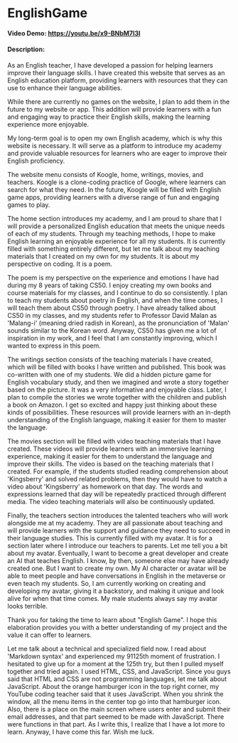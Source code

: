 # EnglishGame

#### Video Demo: <https://youtu.be/x9-BNbM7l3I>

#### Description:

As an English teacher, I have developed a passion for helping learners improve their language skills. I have created this website that serves as an English education platform, providing learners with resources that they can use to enhance their language abilities.

While there are currently no games on the website, I plan to add them in the future to my website or app. This addition will provide learners with a fun and engaging way to practice their English skills, making the learning experience more enjoyable.

My long-term goal is to open my own English academy, which is why this website is necessary. It will serve as a platform to introduce my academy and provide valuable resources for learners who are eager to improve their English proficiency.

The website menu consists of Koogle, home, writings, movies, and teachers. Koogle is a clone-coding practice of Google, where learners can search for what they need. In the future, Koogle will be filled with English game apps, providing learners with a diverse range of fun and engaging games to play.

The home section introduces my academy, and I am proud to share that I will provide a personalized English education that meets the unique needs of each of my students. Through my teaching methods, I hope to make English learning an enjoyable experience for all my students. It is currently filled with something entirely different, but let me talk about my teaching materials that I created on my own for my students. It is about my perspective on coding. It is a poem.

The poem is my perspective on the experience and emotions I have had during my 8 years of taking CS50. I enjoy creating my own books and course materials for my classes, and I continue to do so consistently. I plan to teach my students about poetry in English, and when the time comes, I will teach them about CS50 through poetry. I have already talked about CS50 in my classes, and my students refer to Professor David Malan as 'Malang-i' (meaning dried radish in Korean), as the pronunciation of 'Malan' sounds similar to the Korean word. Anyway, CS50 has given me a lot of inspiration in my work, and I feel that I am constantly improving, which I wanted to express in this poem.

The writings section consists of the teaching materials I have created, which will be filled with books I have written and published. This book was co-written with one of my students. We did a hidden picture game for English vocabulary study, and then we imagined and wrote a story together based on the picture. It was a very informative and enjoyable class. Later, I plan to compile the stories we wrote together with the children and publish a book on Amazon. I get so excited and happy just thinking about these kinds of possibilities. These resources will provide learners with an in-depth understanding of the English language, making it easier for them to master the language.

The movies section will be filled with video teaching materials that I have created. These videos will provide learners with an immersive learning experience, making it easier for them to understand the language and improve their skills. The video is based on the teaching materials that I created. For example, if the students studied reading comprehension about 'Kingsberry' and solved related problems, then they would have to watch a video about 'Kingsberry' as homework on that day. The words and expressions learned that day will be repeatedly practiced through different media. The video teaching materials will also be continuously updated.

Finally, the teachers section introduces the talented teachers who will work alongside me at my academy. They are all passionate about teaching and will provide learners with the support and guidance they need to succeed in their language studies. This is currently filled with my avatar. It is for a section later where I introduce our teachers to parents. Let me tell you a bit about my avatar. Eventually, I want to become a great developer and create an AI that teaches English. I know, by then, someone else may have already created one. But I want to create my own. My AI character or avatar will be able to meet people and have conversations in English in the metaverse or even teach my students. So, I am currently working on creating and developing my avatar, giving it a backstory, and making it unique and look alive for when that time comes. My male students always say my avatar looks terrible.

Thank you for taking the time to learn about "English Game". I hope this elaboration provides you with a better understanding of my project and the value it can offer to learners.

Let me talk about a technical and specialized field now. I read about 'Markdown syntax' and experienced my 91125th moment of frustration. I hesitated to give up for a moment at the 125th try, but then I pulled myself together and tried again. I used HTML, CSS, and JavaScript. Since you guys said that HTML and CSS are not programming languages, let me talk about JavaScript. About the orange hamburger icon in the top right corner, my YouTube coding teacher said that it uses JavaScript. When you shrink the window, all the menu items in the center top go into that hamburger icon. Also, there is a place on the main screen where users enter and submit their email addresses, and that part seemed to be made with JavaScript. There were functions in that part. As I write this, I realize that I have a lot more to learn. Anyway, I have come this far. Wish me luck.
